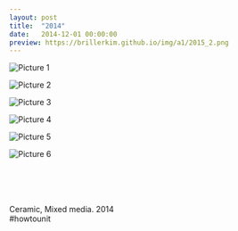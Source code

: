 ```yaml
---
layout: post
title:  "2014"
date:   2014-12-01 00:00:00
preview: https://brillerkim.github.io/img/a1/2015_2.png
---
```


![Picture 1](https://brillerkim.github.io/img/a1/2015_1.png)

![Picture 2](https://brillerkim.github.io/img/a1/2015_2.png)

![Picture 3](https://brillerkim.github.io/img/a1/2015_3.png)

![Picture 4](https://brillerkim.github.io/img/a1/2015_4.png)

![Picture 5](https://brillerkim.github.io/img/a1/2015_5.png)

![Picture 6](https://brillerkim.github.io/img/a1/2015_7.png)

<br>
<br>
<br>
<br>
Ceramic, Mixed media. 2014<br>
#howtounit
<br>
<br>
<br>
<br>
